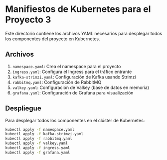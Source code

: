 # Manifiestos de Kubernetes para el Proyecto 3

Este directorio contiene los archivos YAML necesarios para desplegar todos los componentes del proyecto en Kubernetes.

## Archivos

1. `namespace.yaml`: Crea el namespace para el proyecto
2. `ingress.yaml`: Configura el Ingress para el tráfico entrante
3. `kafka-strimzi.yaml`: Configuración de Kafka usando Strimzi
4. `rabbitmq.yaml`: Configuración de RabbitMQ
5. `valkey.yaml`: Configuración de Valkey (base de datos en memoria)
6. `grafana.yaml`: Configuración de Grafana para visualización

## Despliegue

Para desplegar todos los componentes en el clúster de Kubernetes:

```bash
kubectl apply -f namespace.yaml
kubectl apply -f kafka-strimzi.yaml
kubectl apply -f rabbitmq.yaml
kubectl apply -f valkey.yaml
kubectl apply -f ingress.yaml
kubectl apply -f grafana.yaml
```